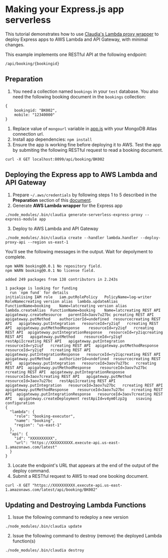 # Making your Express.js app serverless
This tutorial demonstrates how to use [Claudia's Lambda proxy wrapper](https://claudiajs.com/tutorials/serverless-express.html) to deploy Express apps to AWS Lambda and API Gateway, with minimal changes.

This example implements one RESTful API at the following endpoint:
```
/api/booking/{bookingid}
```
## Preparation
1. You need a collection named `bookings` in your `test` database.  You also need the following booking document in the `bookings` collection:
```
{
    bookingid: "BK002",
    mobile: "12340000"
}
```
1. Replace value of `mongourl` variable in [app.js](app.js) with your MongoDB Atlas connection url.
1. Install app dependencies: `npm install`
1. Ensure the app is working fine before deploying it to AWS.  Test the app by submiting the following RESTful request to read a booking document.
```
curl -X GET localhost:8099/api/booking/BK002
```
## Deploying the Express app to AWS Lambda and API Gateway
1. Prepare `~/.aws/credentials` by following steps 1 to 5 described in the **Preparation** section of this [document](../gender/README.md).
2. Generate **AWS Lambda wrapper** for the Express app
```
./node_modules/.bin/claudia generate-serverless-express-proxy --express-module app
```
3. Deploy to AWS Lambda and API Gateway
```
./node_modules/.bin/claudia create --handler lambda.handler --deploy-proxy-api --region us-east-1
```
You'll see the following messages in the output. Wait for depolyment to complete.
```
npm WARN booking@0.0.1 No repository field.
npm WARN booking@0.0.1 No license field.

added 249 packages from 138 contributors in 2.243s

1 package is looking for funding
  run `npm fund` for details
initialising IAM role	iam.putRolePolicy	PolicyName=log-writer	RoleNamecreating version alias	lambda.updateAlias	FunctionName=booking	Name=latcreating version alias	lambda.createAlias	FunctionName=booking	Name=latcreating REST API	apigateway.createResource	parentId=3aov7u27bc	pcreating REST API	apigateway.putMethod	authorizerId=undefined	resourcecreating REST API	apigateway.putIntegration	resourceId=ry2iqf	rcreating REST API	apigateway.putMethodResponse	resourceId=ry2iqf	rcreating REST API	apigateway.putIntegrationResponse	resourceId=ry2iqcreating REST API	apigateway.putMethod	resourceId=ry2iqf	restApiIcreating REST API	apigateway.putIntegration	resourceId=ry2iqf	rcreating REST API	apigateway.putMethodResponse	resourceId=ry2iqf	rcreating REST API	apigateway.putIntegrationResponse	resourceId=ry2iqcreating REST API	apigateway.putMethod	authorizerId=undefined	resourcecreating REST API	apigateway.putIntegration	resourceId=3aov7u27bc	rcreating REST API	apigateway.putMethodResponse	resourceId=3aov7u27bc	rcreating REST API	apigateway.putIntegrationResponse	resourceId=3aov7creating REST API	apigateway.putMethod	resourceId=3aov7u27bc	restApiIcreating REST API	apigateway.putIntegration	resourceId=3aov7u27bc	rcreating REST API	apigateway.putMethodResponse	resourceId=3aov7u27bc	rcreating REST API	apigateway.putIntegrationResponse	resourceId=3aov7creating REST API	apigateway.createDeployment	restApiId=v4ym0lzp2g	ssaving configuration
{
  "lambda": {
    "role": "booking-executor",
    "name": "booking",
    "region": "us-east-1"
  },
  "api": {
    "id": "XXXXXXXXXX",
    "url": "https://XXXXXXXXXX.execute-api.us-east-1.amazonaws.com/latest"
  }
}
```
3. Locate the endpoint's URL that appears at the end of the output of the deploy command.
4. Submit a RESTful request to AWS to read one booking document.
```
curl -X GET "https://XXXXXXXXXX.execute-api.us-east-1.amazonaws.com/latest/api/booking/BK002"
```
## Updating and Destroying Lambda Functions
1. Issue the following command to redeploy a new version
```
./node_modules/.bin/claudia update
```
2. Issue the following command to destroy (remove) the deployed Lambda function(s)
```
./node_modules/.bin/claudia destroy
```
